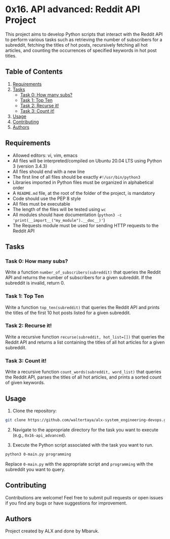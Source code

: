 # 0x16. API advanced: Reddit API Project

This project aims to develop Python scripts that interact with the Reddit API to perform various tasks such as retrieving the number of subscribers for a subreddit, fetching the titles of hot posts, recursively fetching all hot articles, and counting the occurrences of specified keywords in hot post titles.

## Table of Contents

1. [Requirements](#requirements)
2. [Tasks](#tasks)
    - [Task 0: How many subs?](#task-0-how-many-subs)
    - [Task 1: Top Ten](#task-1-top-ten)
    - [Task 2: Recurse it!](#task-2-recurse-it)
    - [Task 3: Count it!](#task-3-count-it)
3. [Usage](#usage)
4. [Contributing](#contributing)
5. [Authors](#authors)

## Requirements <a name="requirements"></a>

- Allowed editors: vi, vim, emacs
- All files will be interpreted/compiled on Ubuntu 20.04 LTS using Python 3 (version 3.4.3)
- All files should end with a new line
- The first line of all files should be exactly `#!/usr/bin/python3`
- Libraries imported in Python files must be organized in alphabetical order
- A `README.md` file, at the root of the folder of the project, is mandatory
- Code should use the PEP 8 style
- All files must be executable
- The length of the files will be tested using `wc`
- All modules should have documentation (`python3 -c 'print(__import__("my_module").__doc__)'`)
- The Requests module must be used for sending HTTP requests to the Reddit API

## Tasks <a name="tasks"></a>

### Task 0: How many subs? <a name="task-0-how-many-subs"></a>

Write a function `number_of_subscribers(subreddit)` that queries the Reddit API and returns the number of subscribers for a given subreddit. If the subreddit is invalid, return 0.

### Task 1: Top Ten <a name="task-1-top-ten"></a>

Write a function `top_ten(subreddit)` that queries the Reddit API and prints the titles of the first 10 hot posts listed for a given subreddit.

### Task 2: Recurse it! <a name="task-2-recurse-it"></a>

Write a recursive function `recurse(subreddit, hot_list=[])` that queries the Reddit API and returns a list containing the titles of all hot articles for a given subreddit.

### Task 3: Count it! <a name="task-3-count-it"></a>

Write a recursive function `count_words(subreddit, word_list)` that queries the Reddit API, parses the titles of all hot articles, and prints a sorted count of given keywords.

## Usage <a name="usage"></a>

1. Clone the repository:

```bash
git clone https://github.com/waltertaya/alx-system_engineering-devops.git
```

2. Navigate to the appropriate directory for the task you want to execute (e.g., `0x16-api_advanced`).

3. Execute the Python script associated with the task you want to run.

```bash
python3 0-main.py programming
```

Replace `0-main.py` with the appropriate script and `programming` with the subreddit you want to query.

## Contributing <a name="contributing"></a>

Contributions are welcome! Feel free to submit pull requests or open issues if you find any bugs or have suggestions for improvement.

## Authors <a name="authors"></a>

Project created by ALX and done by Mbaruk.
